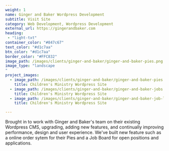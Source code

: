 ```yaml
---
weight: 1
name: Ginger and Baker Wordpress Development
subtitle: Visit Site
category: Web Development, Wordpress Development
external_url: https://gingerandbaker.com
heading:
 - "light-txt"
container_color: "#847c67"
text_color: "#d1c7aa"
btn_color: "#d1c7aa"
border_color: "#FFC832"
image_path: /images/clients/ginger-and-baker/ginger-and-baker-pies.png
image_type: "landscape
"
project_images:
  - image_path: /images/clients/ginger-and-baker/ginger-and-baker-pies.png
    title: Children's Ministry Wordpress Site
  - image_path: /images/clients/ginger-and-baker/ginger-and-baker-jobs.png
    title: Children's Ministry Wordpress Site
  - image_path: /images/clients/ginger-and-baker/ginger-and-baker-job-listing.png
    title: Children's Ministry Wordpress Site

---
```


Brought in to work with Ginger and Baker's team on their existing Wordpress CMS, upgrading, adding new features, and continually improving performance, design and user experience.  We've built new feature such as a online order sytem for their Pies and a Job Board for open positions and applications. 